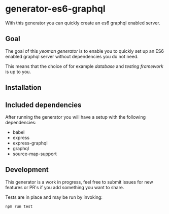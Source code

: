 # generator-es6-graphql
With this generator you can quickly create an es6 graphql enabled server.

## Goal
The goal of this *yeoman generator* is to enable you to quickly set up an ES6 enabled graphql server without dependencies you do not need.

This means that the choice of for example *database* and *testing framework* is up to you.

## Installation

## Included dependencies
After running the generator you will have a setup with the following dependencies:

* babel
* express
* express-graphql
* graphql
* source-map-support

## Development
This generator is a work in progress, feel free to submit issues for new features or PR's if you add something you want to share.

Tests are in place and may be run by invoking:

    npm run test
